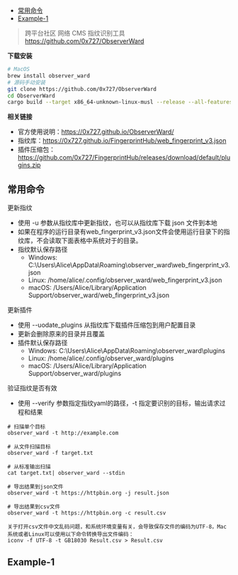- [常用命令](#常用命令)
- [Example-1](#example-1)

> 跨平台社区 网络 CMS 指纹识别工具 https://github.com/0x727/ObserverWard

**下载安装**
```bash
# MacOS
brew install observer_ward
# 源码手动安装
git clone https://github.com/0x727/ObserverWard
cd ObserverWard
cargo build --target x86_64-unknown-linux-musl --release --all-features
```

**相关链接**
- 官方使用说明：https://0x727.github.io/ObserverWard/
- 指纹库：https://0x727.github.io/FingerprintHub/web_fingerprint_v3.json
- 插件压缩包：https://github.com/0x727/FingerprintHub/releases/download/default/plugins.zip

## 常用命令

更新指纹
- 使用 -u 参数从指纹库中更新指纹，也可以从指纹库下载 json 文件到本地
- 如果在程序的运行目录有web_fingerprint_v3.json文件会使用运行目录下的指纹库，不会读取下面表格中系统对于的目录。
- 指纹默认保存路径
  - Windows: C:\Users\Alice\AppData\Roaming\observer_ward\web_fingerprint_v3.json
  - Linux: /home/alice/.config/observer_ward/web_fingerprint_v3.json
  - macOS: /Users/Alice/Library/Application Support/observer_ward/web_fingerprint_v3.json

更新插件
- 使用 --uodate_plugins 从指纹库下载插件压缩包到用户配置目录
- 更新会删除原来的目录并且覆盖
- 插件默认保存路径
  - Windows: C:\Users\Alice\AppData\Roaming\observer_ward\plugins
  - Linux: /home/alice/.config/observer_ward/plugins
  - macOS: /Users/Alice/Library/Application Support/observer_ward/plugins

验证指纹是否有效
- 使用 --verify 参数指定指纹yaml的路径，-t 指定要识别的目标，输出请求过程和结果

```
# 扫描单个目标
observer_ward -t http://example.com

# 从文件扫描目标
observer_ward -f target.txt

# 从标准输出扫描
cat target.txt| observer_ward --stdin

# 导出结果到json文件
observer_ward -t https://httpbin.org -j result.json

# 导出结果到csv文件
observer_ward -t https://httpbin.org -c result.csv

关于打开csv文件中文乱码问题，和系统环境变量有关，会导致保存文件的编码为UTF-8，Mac系统或者Linux可以使用以下命令转换导出文件编码：
iconv -f UTF-8 -t GB18030 Result.csv > Result.csv
```

## Example-1 